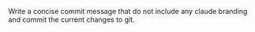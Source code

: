 Write a concise commit message that do not include any claude branding and commit the current changes to git.